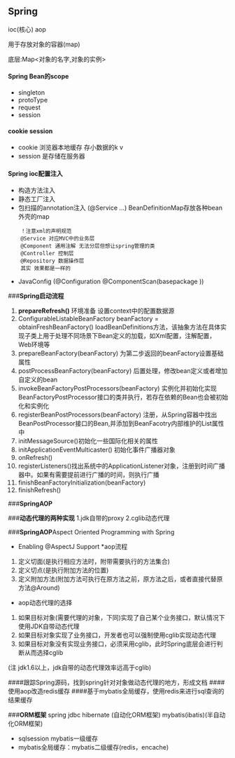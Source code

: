 ## Spring

ioc(核心)  aop

用于存放对象的容器(map)

底层:Map<对象的名字,对象的实例>

#### Spring Bean的scope
* singleton
* protoType
* request
* session

#### cookie session
* cookie 浏览器本地缓存 存小数据的k v
* session 是存储在服务器

#### Spring ioc配置注入
* 构造方法注入
* 静态工厂注入
* 包扫描的annotation注入 (@Service ...) BeanDefinitionMap存放各种bean外壳的map
```
    ！注意xml的声明规范
    @Service 对应MVC中的业务层
    @Component 通用注解 无法分层但想让spring管理的类
    @Controller 控制层
    @Repository 数据操作层
    其实 效果都是一样的
```
* JavaConfig  (@Configuration  @ComponentScan(basepackage ))

###**Spring启动流程** 
1. **prepareRefresh()** 环境准备 设置context中的配置数据源
2. ConfigurableListableBeanFactory beanFactory = obtainFreshBeanFactory()
    loadBeanDefinitions方法，该抽象方法在具体实现子类上用于处理不同场景下Bean定义的加载，如Xml配置，注解配置，Web环境等
3. prepareBeanFactory(beanFactory) 为第二步返回的beanFactory设置基础属性
4. postProcessBeanFactory(beanFactory) 后置处理，修改bean定义或者增加自定义的bean
5. invokeBeanFactoryPostProcessors(beanFactory) 实例化并初始化实现BeanFactoryPostProcessor接口的类并执行，若存在依赖的Bean也会被初始化和实例化
6. registerBeanPostProcessors(beanFactory) 注册，从Spring容器中找出BeanPostProcessor接口的Bean,并添加到BeanFacotry内部维护的List属性中
7. initMessageSource()初始化一些国际化相关的属性
8. initApplicationEventMulticaster() 初始化事件广播器对象
9. onRefresh()
10. registerListeners()找出系统中的ApplicationListener对象，注册到时间广播器中。如果有需要提前进行广播的时间，则执行广播
11. finishBeanFactoryInitialization(beanFactory)
12. finishRefresh()


###**SpringAOP**          

###**动态代理的两种实现**
1.jdk自带的proxy
2.cglib动态代理

###**SpringAOP**Aspect Oriented Programming with Spring
* Enabling @AspectJ Support
*aop流程
 1. 定义切面(是执行相应方法时，附带需要执行的方法集合)
 2. 定义切点(是执行附加方法的位置)
 3. 定义附加方法(附加方法可执行在原方法之前，原方法之后，或者直接代替原方法@Around)
* aop动态代理的选择
1. 如果目标对象(需要代理的对象，下同)实现了自己某个业务接口，默认情况下使用JDK自带动态代理
2. 如果目标对象实现了业务接口，开发者也可以强制使用cglib实现动态代理
3. 如果目标对象没有实现业务接口，必须采用cglib，此时Spring底层会进行判断从而选择cglib

(注 jdk1.6以上，jdk自带的动态代理效率远高于cglib)

####跟踪Spring源码，找到spring针对对象做动态代理的地方，形成文档
####使用aop改造redis缓存
####基于mybatis全局缓存，使用redis来进行sql查询的结果缓存

###**ORM框架**
spring jdbc
hibernate (自动化ORM框架)
mybatis(ibatis)(半自动化ORM框架)


* sqlsession mybatis一级缓存
* mybatis全局缓存：mybatis二级缓存(redis，encache)

